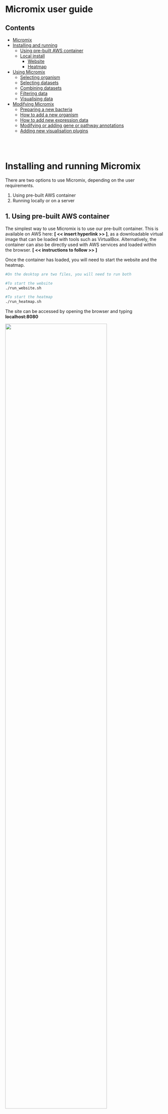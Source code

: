 # Micromix user guide

## Contents
- [Micromix](README.md#micromix-user-guide)
- [Installing and running](installing_running.md#micromix-user-guide)
    - [Using pre-built AWS container](installing_running.md#1-using-pre-built-aws-container)
    - [Local install](installing_running.md#2-running-locally-or-on-a-server)
        - [Website](installing_running.md#website)
        - [Heatmap](installing_running.md#heatmap)
- [Using Micromix](using_micromix.md#micromix-user-guide)
    - [Selecting organism](using_micromix.md#selecting-organism)
    - [Selecting datasets](using_micromix.md#selecting-datasets)
    - [Combining datasets](using_micromix.md#combining-datasets)
    - [Filtering data](using_micromix.md#filtering-data)
    - [Visualising data](using_micromix.md#visualising-data)  
- [Modifying Micromix](modifying_micromix.md#micromix-user-guide)
    - [Preparing a new bacteria](modifying_micromix.md#preparing-a-new-bacteria)
    - [How to add a new organism](modifying_micromix.md#how-to-add-a-new-organism)
    - [How to add new expression data](modifying_micromix.md#how-to-add-new-expression-data)
    - [Modifying or adding gene or pathway annotations](modifying_micromix.md#modifying-or-adding-gene-or-pathway-annotations)
    - [Adding new visualisation plugins](modifying_micromix.md#adding-new-visualisation-plugins)


<br><br>


# Installing and running Micromix

There are two options to use Micromix, depending on the user requirements.

1) Using pre-built AWS container
2) Running locally or on a server

## 1. Using pre-built AWS container

The simplest way to use Micromix is to use our pre-built container. This is available on AWS here: **[ << insert hyperlink >> ]**, as a downloadable virtual image that can be loaded with tools such as VirtualBox. Alternatively, the container can also be directly used with AWS services and loaded within the browser. **[ << instructions to follow >> ]**

Once the container has loaded, you will need to start the website and the heatmap.

```bash
#On the desktop are two files, you will need to run both

#To start the website
./run_website.sh

#To start the heatmap
./run_heatmap.sh

```

The site can be accessed by opening the browser and typing **localhost:8080**

<img width="80%" src="images/micromix_running.png" />

## 2. Running locally or on a server

### **Website**
There are a number of requirements if running locally or on a server for the first time. 

**Step 1:** Download the git repository: 
```bash
#install Git
sudo apt-get install git

#Download micromix files from GitHub
git clone https://github.com/reganhayward/btheta_site.git
```  

**Step 2:** Install required software and run:


**MongoDB:**

As previously discussed, the site stores the underlying data and user session data within MongoDB, and needs to be running in the background.

```bash
#Install MongoDB
sudo apt install -y mongodb

#Confirm it is running
sudo systemctl status mongodb

#if not, then start with
sudo systemctl start mongodb
```

<img width="80%" src="images/mongodb_running.png" />


**The website backend:**

```bash
sudo apt update
sudo apt install python3-pip
pip3 install wheel
pip3 install biopython

#to allow virtual env (check python version first)
sudo apt-get install python3.8-venv 

#change to backend
cd Micromix/Website/backend

#create python virtual environment
python3 -m venv venv
#Enter the environment
source venv/bin/activate

#install the required python libraries
pip3 install -r requirements.txt

#enable debugging (optional)
export FLASK_DEBUG=1

#Launch Flask server
flask run --port 3000

#you should see the following output
```

<img width="80%" src="images/website_backend_running.png" />


**The website frontend:**
```bash
#Change to the frontend
cd Micromix/Website/frontend

#Make sure dependencies are already installed
sudo apt-get install gcc g++ make
sudo apt-get install libssl-dev libcurl4-openssl-dev

#Download and install Node.js
sudo apt install curl
curl -sL https://deb.nodesource.com/setup_18.x -o nodejs_setup.sh
#change permissions
sudo chmod 777 nodejs_setup.sh
#run
sudo ./nodejs_setup.sh
#install
sudo apt-get install -y nodejs

#Install vue-cli with Node Package Manager (npm)
sudo npm install -g @vue/cli

#install Eslint and axios
npm install --save-dev eslint eslint-plugin-vue
npm i axios

#initialise ESLint
./node_modules/.bin/eslint --init

#Use these responses
✔ How would you like to use ESLint? · "To check syntax and find problems"
✔ What type of modules does your project use? · "syntax and markup" #default option
✔ Which framework does your project use? · "vue"
✔ Does your project use TypeScript? · "No"
✔ Where does your code run? · "browser"
✔ What format do you want your config file to be in? · "JavaScript"
The config that youve selected requires the following dependencies:

eslint-plugin-vue@latest
✔ Would you like to install them now with npm? · "Yes"
Installing eslint-plugin-vue@latest

#This creates a file called .eslintrc.js

#You will need to modify this file in 2 places
#1) Comment out the line below to avoid an error about process not being defined (or similar)

vim .eslintrc.js

    "extends": [
        //"eslint:recommended",  //comment this line
        "plugin:vue/essential"

#2) Add a rule to allow multi-word component names
"rules": {
        'vue/multi-word-component-names': 'off',
    }

#Finally, we can install node dependencies
npm install

#Launch frontend
npm run serve

#you should see the following output
```
> Open the address shown in the terminal where you executed the line above with your web browser. This should be http://localhost:8080/. The backend should also be running, otherwise the site will not load.

<img width="80%" src="images/website_frontend_running.png" />


> At this point, the site will be functional and users can browse datasets, apply filters and use available plugins, apart from the Heatmap - which requires further installation.

<img width="80%" src="images/micromix_running.png" />


### **Heatmap**
There are a number of requirements if running locally or on a server for the first time. The heatmap follows the same infrastructure that the main site does: there is a frontend and backend, which then communicate through a specified port where the resulting heatmap can be displayed within the site when clicking on the heatmap button.

> Note: <br> Before running the heatmap, there should already be two terminals open. These will be the website backend (terminal) and the website frontend (terminal). The heatmap will require two additional terminals to be open for the respective frontend and backend. 


**Step 1:** Prepare the heatmap backend: 
```bash 
#Browse to the backend
cd Micromix/Heatmap/backend

#create an additional python virtual environment
python3 -m venv venv2
#Enter the environment
source venv2/bin/activate

#install the required python libraries
pip3 install -r requirements.txt

#enable debugging (optional)
export FLASK_DEBUG=1

#Launch Flask server
flask run

#you should see the following output
```

<img width="80%" src="images/heatmap_backend_running.png" />


**Step 1:** Prepare the heatmap frontend: 
```bash
#Change to the frontend
cd Micromix/Heatmap/frontend

#Install node dependencies
npm install

#Launch frontend
npm run serve

#you should see the following output
```

<img width="80%" src="images/heatmap_frontend_running.png" />

> You should now be able to browse the site by selecting a dataset then using the heatmap visualisation plugin

